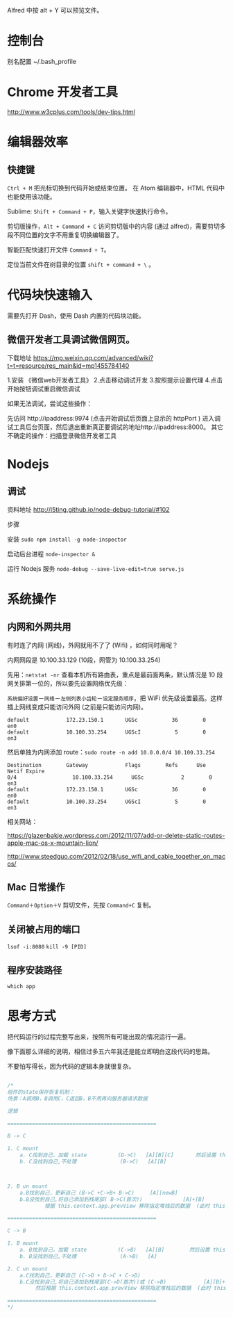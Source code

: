 Alfred 中按 alt + Y 可以预览文件。

# 控制台

别名配置 ~/.bash_profile

# Chrome 开发者工具

http://www.w3cplus.com/tools/dev-tips.html


# 编辑器效率


## 快捷键

`Ctrl + M` 把光标切换到代码开始或结束位置。
在 Atom 编辑器中，HTML 代码中也能使用该功能。

Sublime: `Shift + Command + P`，输入关键字快速执行命令。

剪切版操作，`Alt + Command + C` 访问剪切版中的内容 (通过 alfred)，需要剪切多段不同位置的文字不用重复切换编辑器了。

 智能匹配快速打开文件 ` Command + T `。

 定位当前文件在树目录的位置 `shift + command + \` 。


# 代码块快速输入

需要先打开 Dash，使用 Dash 内置的代码块功能。


## 微信开发者工具调试微信网页。

下载地址 https://mp.weixin.qq.com/advanced/wiki?t=t=resource/res_main&id=mp1455784140

1.安装 《微信web开发者工具》
2.点击移动调试开发
3.按照提示设置代理
4.点击开始按钮调试重启微信调试

如果无法调试，尝试这些操作：

先访问 http://ipaddress:9974  (点击开始调试后页面上显示的 httpPort ) 进入调试工具后台页面，然后退出重新真正要调试的地址http://ipaddress:8000。
其它不确定的操作：扫描登录微信开发者工具

# Nodejs

## 调试

资料地址 http://i5ting.github.io/node-debug-tutorial/#102

步骤

安装
`sudo npm install -g node-inspector`

启动后台进程
`node-inspector &`

运行 Nodejs 服务
`node-debug --save-live-edit=true serve.js`

# 系统操作

## 内网和外网共用

有时连了内网 (网线)，外网就用不了了 (Wifi) ，如何同时用呢？

内网网段是 10.100.33.129 (10段，网管为 10.100.33.254)

 先用：`netstat -nr` 查看本机所有路由表，重点是最前面两条，默认情况是 10 段网关排第一位的，所以要先设置网络优先级：

 `系统偏好设置`－`网络`－`左侧列表小齿轮`－`设定服务顺序`，把 WiFi 优先级设置最高。这样插上网线变成只能访问外网 (之前是只能访问内网)。

 ```
default            172.23.150.1       UGSc           36        0     en0
default            10.100.33.254      UGScI           5        0     en3
```

然后单独为内网添加 route：`sudo route -n add 10.0.0.0/4 10.100.33.254`

```
Destination        Gateway            Flags        Refs      Use   Netif Expire
0/4                  10.100.33.254      UGSc            2        0     en3
default            172.23.150.1       UGSc           36        0     en0
default            10.100.33.254      UGScI           5        0     en3
```

相关网站：

https://glazenbakje.wordpress.com/2012/11/07/add-or-delete-static-routes-apple-mac-os-x-mountain-lion/

http://www.steedguo.com/2012/02/18/use_wifi_and_cable_together_on_macos/

## Mac 日常操作

`Command＋Option＋V` 剪切文件，先按 `Command+C` 复制。

## 关闭被占用的端口

`lsof -i:8080`
`kill -9 [PID]`

## 程序安装路径

```
which app
```

# 思考方式

把代码运行的过程完整写出来，按照所有可能出现的情况运行一遍。

像下面那么详细的说明，相信过多五六年我还是能立即明白这段代码的思路。

不要怕写得长，因为代码的逻辑本身就很复杂。

```javascript

/*
组件的state保存恢复机制：
场景：A调用B，B调用C，C返回B，B不用再向服务器请求数据

逻辑

================================================

B -> C

1. C mount
    a. C找到自己，加载 state          (D->C)   [A][B][C]       然后设置 this.context.app.prevView 为 C
    b. C没找到自己,不处理              (B->C)   [A][B]



2. B un mount
    a.B找到自己，更新自己 (B->C +C->B+ B->C)     [A][newB]
    b.B没找到自己,将自己添加到栈尾部( B->C(首次))             [A]+[B]
            根据 this.context.app.prevView 移除指定堆栈后的数据  (此时 this.context.app.prevView 为 C )

================================================

C -> B

1. B mount
    a. B找到自己，加载 state          (C->B)   [A][B]        然后设置 this.context.app.prevView 为 B
    b. B没找到自己,不处理              (A->B)   [A]

2. C un mount
    a.C找到自己，更新自己 (C->D + D->C + C->D)                                                         [A][B][newC]
    b.C没找到自己,将自己添加到栈尾部(C->D(首次))或 (C->B)            [A][B]+[C] 或  [A][B]+[C]
         然后根据 this.context.app.prevView 移除指定堆栈后的数据  (此时 this.context.app.prevView 为 B)    [A][B] //[C]

================================================
*/

```
